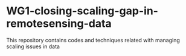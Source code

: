# WG1-closing-scaling-gap-in-remotesensing-data
This repository contains codes and techniques related with managing scaling issues in data
